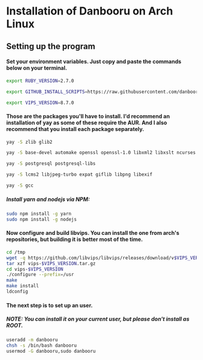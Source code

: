 # Installation of Danbooru on Arch Linux

## Setting up the program

#### Set your environment variables. Just copy and paste the commands below on your terminal.
```bash
export RUBY_VERSION=2.7.0

export GITHUB_INSTALL_SCRIPTS=https://raw.githubusercontent.com/danbooru/danbooru/master/script/install

export VIPS_VERSION=8.7.0
```

#### Those are the packages you'll have to install. I'd recommend an installation of yay as some of these require the AUR. And I also recommend that you install each package separately.
```bash
yay -S zlib glib2

yay -S base-devel automake openssl openssl-1.0 libxml2 libxslt ncurses readline6 readline7 readline flex bison ragel memcached libmemcached git curl libcurl-openssl-1.0 imagemagick sendmail nginx openssh redis coreutils ffmpeg mkvtoolnix npm

yay -S postgresql postgresql-libs

yay -S lcms2 libjpeg-turbo expat giflib libpng libexif

yay -S gcc
```
##### Install yarn and nodejs via **NPM**:
```bash
sudo npm install -g yarn
sudo npm install -g nodejs 
```
#### Now configure and build libvips. You can install the one from arch's repositories, but building it is better most of the time.
```bash
cd /tmp
wget -q https://github.com/libvips/libvips/releases/download/v$VIPS_VERSION/vips-$VIPS_VERSION.tar.gz
tar xzf vips-$VIPS_VERSION.tar.gz
cd vips-$VIPS_VERSION
./configure --prefix=/usr
make
make install
ldconfig
```
#### The next step is to set up an user. 
##### NOTE: You can install it on your current user, but please don't install as ROOT.
```bash
useradd -m danbooru
chsh -s /bin/bash danbooru
usermod -G danbooru,sudo danbooru
```
